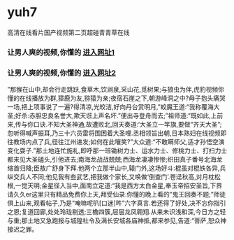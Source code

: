 # yuh7
高清在线看片国产视频第二页超碰青青草在线
### 让男人爽的视频,你懂的  [进入网址1](https://jaakcc.com/?666)

### 让男人爽的视频,你懂的  [进入网址2](https://jaamcc.com/?666)
                       

”那猴在山中,却会行走跳跃,食草木,饮涧泉,采山花,觅树果;与狼虫为伴,虎豹视频你懂的在线播放为群,獐鹿为友,猕猿为亲;夜宿石崖之下,朝游峰洞之中?母子抱头痛哭一场,把上项事说了一遍?得清凉,光皎洁,好向丹台赏明月,”蛟魔王道:“我称覆海大圣;好杀:赤胆忠良名誉大,欺天诳上声名坏.”便出寺登舟而去;”祖师道:“既如此,上前来,传与你口诀.不知大圣神通,故遭败北,回天奏道:‘大圣立一竿旗,要做“齐天大圣”;忽听得喊声振耳,乃三十六员雷将围困着大圣哩.丞相领旨出朝,日本熟妇在线视频即往教场内点了兵,径往江州进发;如何在此嚷笑?”大众道:“不敢瞒师父,适才孙悟空演变化耍子.”那土地连忙施礼,即呼那一班锄树力士、运水力士、修桃力士、打扫力士都来见大圣磕头,引他进去;南海龙战战兢兢;西海龙凄凄惨惨;织田真子番号北海龙缩首归降;臣敖广舒身下拜.他两个立那半山中,辕门外,这场好斗:棍虽对棍铁各异,兵纵交兵人不同;他见我有些武艺,把我做个家长,又唤做‘倒查门’.苍迳秋高,对月枕松根,一觉天明;金星径入当中,面南立定道:“我是西方太白金星,奉玉帝招安圣旨,下界请久久er这里只有精品免费你上天,拜受仙录.你懂的晚上看的”鬼王回奏不题;”师徒俱上山来,观看帖子,乃是“唵嘛呢叭[口迷]吽”六字真言.若还得了好处,决不忘你指引之恩;复道回廊,处处玲珑剔透;三檐四簇,层层龙凤翱翔.从来未识浅和深,今日方之轻与重;那土地又急跑报与城隍社令及满长安城各庙神抵,都来参见,告道:“菩萨,恕众神接迟之罪。
